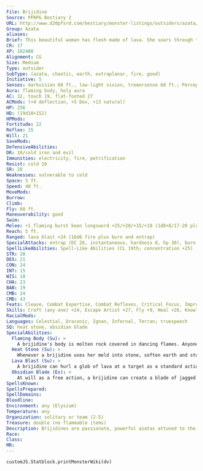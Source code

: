 ```yaml
---
File: Brijidine
Source: PFRPG Bestiary 2
URL: http://www.d20pfsrd.com/bestiary/monster-listings/outsiders/azata/azata-brijidine
Group: Azata
aliases: 
Brief: This beautiful woman has flesh made of lava. She soars through the sky on a trail of fire.
CR: 17
XP: 102400
Alignment: CG
Size: Medium
Type: outsider
SubType: (azata, chaotic, earth, extraplanar, fire, good)
Initiative: 5
Senses: darkvision 60 ft., low-light vision, tremorsense 60 ft.; Perception +26
Aura: flaming body, holy aura
AC: 32, touch 19, flat-footed 27
ACMods: (+4 deflection, +5 Dex, +13 natural)
HP: 256
HD: (19d10+152)
HPMods: 
Fortitude: 22
Reflex: 15
Will: 21
SaveMods: 
DefensiveAbilities: 
DR: 10/cold iron and evil
Immunities: electricity, fire, petrification
Resist: cold 10
SR: 28
Weaknesses: vulnerable to cold
Space: 5 ft.
Speed: 40 ft.
MoveMods: 
Burrow: 
Climb: 
Fly: 60 ft.
Maneuverability: good
Swim: 
Melee: +1 flaming burst keen longsword +25/+20/+15/+10 (1d8+8/17-20 plus 1d6 fire and burn)
Reach: 5 ft.
Ranged: lava blast +24 (16d6 fire plus burn and entrap)
SpecialAttacks: entrap (DC 26, instantaneous, hardness 8, hp 30), burn (2d6, DC 26), trample (1d8+7, DC 24)
SpellLikeAbilities: Spell-Like Abilities (CL 19th; concentration +25)  Constant-holy aura (DC 24)   At Will-flaming sphere (DC 18), heat metal (DC 18), meld into stone (self only), soften earth and stone, stone shape   5/day-cure serious wounds, flame strike (DC 21), move earth, spike stones (DC 20), stone tell, summon nature's ally V (earth and fire elementals only), wall of stone (DC 22)   3/day-earthquake, fire storm (DC 23), heal, stoneskin, wall of fire
STR: 20
DEX: 21
CON: 24
INT: 15
WIS: 18
CHA: 23
BAB: 19
CMB: 24
CMD: 43
Feats: Cleave, Combat Expertise, Combat Reflexes, Critical Focus, Improved Bull Rush, Iron Will, Lunge, Power Attack, Staggering Critical, Toughness
Skills: Craft (any one) +24, Escape Artist +27, Fly +9, Heal +26, Knowledge (nature) +24, Knowledge (planes) +24, Perception +26, Perform (oratory) +25, Sense Motive +26
RacialMods: 
Languages: Celestial, Draconic, Ignan, Infernal, Terran; truespeech
SQ: heat stone, obsidian blade
SpecialAbilities:
  Flaming Body (Su): >
    A brijidine's body is molten rock covered in dancing flames. Anyone striking a brijidine with a natural weapon or unarmed strike takes 1d6 points of fire damage. A creature that grapples a brijidine or is grappled by one takes 6d6 points of fire damage each round the grapple persists.
  Heat Stone (Su): >
    Whenever a brijidine uses her meld into stone, soften earth and stone, spike stones, stone shape, or wall of stone spell-like abilities, she can have the affected stone radiate intense heat for 1 minute. Any creature within 5 feet of the stone takes 1d6 fire damage per round.
  Lava Blast (Su): >
    A brijidine can hurl a glob of lava at a target as a standard action. This attack has a range increment of 30 feet.
  Obsidian Blade (Ex): >
    At will as a free action, a brijidine can create a blade of jagged volcanic glass that functions as a +1 flaming burst keen longsword. One round after it leaves the brijidine's grasp, the weapon decays into useless powder.
SpellsKnown: 
SpellsPrepared: 
SpellDomains: 
Bloodline: 
Environment: any (Elysium)
Temperature: any
Organization: solitary or team (2-5)
Treasure: double (no flammable items)
Description: Brijidines are passionate, powerful azatas attuned to the powers of earth and fire. They love basking in volcanoes, writing poetry, tending to sick creatures, and pursuing spicy recipes. The quickest way to befriend a brijidine is to present her with a fireproof copy of an exotic poem or a bag of rare peppers. Though their power is tied to primal destruction, they are quick-witted and love clever wordplay, whether in a sonnet or a dirty limerick.  The brijidine sees fire as a form of purity, a marked difference from its classical association with devastation and destruction. To a brijidine, the existence of hellfire is the rankest blasphemy, and while many azatas look to the demons of the Abyss as their greatest enemies, it is among the devils of Hell that most brijidines find focus for their anger. The fact that devils are immune to fire, the brijidine's greatest strength, frustrates and angers these azatas all the more, forcing them to become far more imaginative and creative in their tactics when facing such foes. A brijidine stands 5-1/2 feet tall and weighs 150 pounds.
Race: 
Class: 
MR: 
---
```

```dataviewjs
customJS.Statblock.printMonsterWiki(dv)
```
